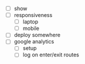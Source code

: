 - [ ] show <audio /> only when episode is open
- [ ] responsiveness
  - [ ] laptop
  - [ ] mobile
- [ ] deploy somewhere
- [ ] google analytics
  - [ ] setup
  - [ ] log on enter/exit routes
